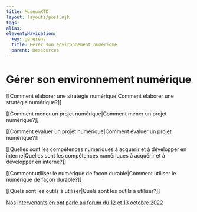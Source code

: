```yaml
---
title: MuseumXTD  
layout: layouts/post.njk  
tags: 
alias: 
eleventyNavigation:
  key: gérerenv
  title: Gérer son environnement numérique
  parent: Ressources
---
```

# Gérer son environnement numérique

[[Comment élaborer une stratégie numérique|Comment élaborer une stratégie numérique?]]

[[Comment mener un projet numérique|Comment mener un projet numérique?]]

[[Comment évaluer un projet numérique|Comment évaluer un projet numérique?]]

[[Quelles sont les compétences numériques à acquérir et à développer en interne|Quelles sont les compétences numériques à acquérir et à développer en interne?]]

[[Comment utiliser le numérique de façon durable|Comment utiliser le numérique de façon durable?]]

[[Quels sont les outils à utiliser|Quels sont les outils à utiliser?]]

[Nos intervenants en ont parlé au forum du 12 et 13 octobre 2022](https://www.youtube.com/channel/UCTZJM5WsXDkH8QgMdACUNyw)